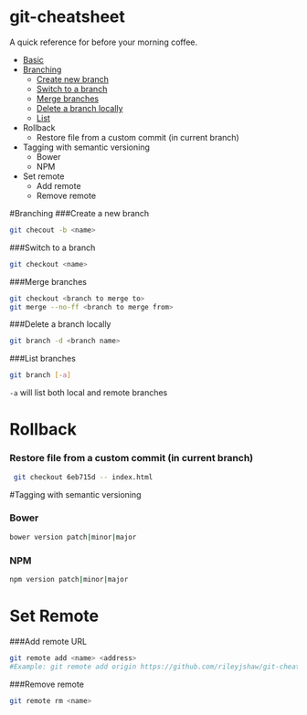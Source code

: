 git-cheatsheet
==============
A quick reference for before your morning coffee.

* [Basic](./basic/README.md)
* [Branching](#branching)
  * [Create new branch](#create-new-branch)
  * [Switch to a branch](#switch-branch)
  * [Merge branches](#merge-branches)
  * [Delete a branch locally](#delete-branch)
  * [List](#list-branches) 
* Rollback
  * Restore file from a custom commit (in current branch) 
* Tagging with semantic versioning
  * Bower
  * NPM 	
* Set remote
  *  Add remote
  *  Remove remote

#<a id="branching">Branching</a>
###<a id="create-new-branch">Create a new branch</a>
```bash
git checout -b <name>
```


###<a id="switch-branch">Switch to a branch</a>
```bash
git checkout <name>
```

###<a id="merge-branches">Merge branches</a>
```bash
git checkout <branch to merge to>
git merge --no-ff <branch to merge from>
```

###<a id="delete-branch">Delete a branch locally</a>
```bash
git branch -d <branch name>
```

###<a id="list-branches">List branches</a>
```bash
git branch [-a]
```
`-a` will list both local and remote branches



# <a id="rollback">Rollback</a>

### <a id="restore-file-to-commit">Restore file from a custom commit (in current branch)</a>

```bash
 git checkout 6eb715d -- index.html
```




#<a id="tagging">Tagging with semantic versioning </a>

### <a id="bower">Bower</a>

```bash
bower version patch|minor|major
```

### <a id="npm">NPM</a>

```bash
npm version patch|minor|major
```


# <a id="set-remote">Set Remote</a>

###<a id="add-remote">Add remote URL</a>

```bash
git remote add <name> <address>
#Example: git remote add origin https://github.com/rileyjshaw/git-cheatsheet.git
```

###<a id="remove-remote">Remove remote</a>
```bash
git remote rm <name>
```

